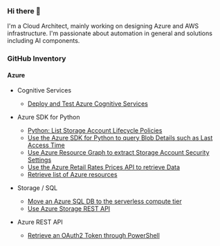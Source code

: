 ### Hi there 👋

<!--
**holgerjs/holgerjs** is a ✨ _special_ ✨ repository because its `README.md` (this file) appears on your GitHub profile.

Here are some ideas to get you started:

- 🔭 I’m currently working on ...
- 🌱 I’m currently learning ...
- 👯 I’m looking to collaborate on ...
- 🤔 I’m looking for help with ...
- 💬 Ask me about ...
- 📫 How to reach me: ...
- 😄 Pronouns: ...
- ⚡ Fun fact: ...
-->

I'm a Cloud Architect, mainly working on designing Azure and AWS infrastructure. I'm passionate about automation in general and solutions including AI components. 

### GitHub Inventory

#### Azure

* Cognitive Services
  * [Deploy and Test Azure Cognitive Services](https://github.com/holgerjs/deploy-az-cognitive-services)

* Azure SDK for Python
  * [Python: List Storage Account Lifecycle Policies](https://github.com/holgerjs/snippets/blob/main/py-list-storage-account-lifecycle-policies.md)
  * [Use the Azure SDK for Python to query Blob Details such as Last Access Time](https://github.com/holgerjs/snippets/blob/main/py-use-sdk-to-query-blob-details.md)
  * [Use Azure Resource Graph to extract Storage Account Security Settings](https://github.com/holgerjs/snippets/blob/main/py-use-resource-graph-to-get-specific-storage-account-settings.md)
  * [Use the Azure Retail Rates Prices API to retrieve Data](https://github.com/holgerjs/snippets/blob/main/py-get-azure-pricing-from-the-price-api.md)
  * [Retrieve list of Azure resources](https://github.com/holgerjs/snippets/blob/main/py-get-azure-resources.md)

* Storage / SQL
  * [Move an Azure SQL DB to the serverless compute tier](https://github.com/holgerjs/snippets/blob/main/move-sql-provisioned-to-serverless.md)
  * [Use Azure Storage REST API](https://github.com/holgerjs/snippets/blob/main/use-azure-storage-rest-api.md)

* Azure REST API
  * [Retrieve an OAuth2 Token through PowerShell](https://github.com/holgerjs/snippets/blob/main/pwsh_get_oauth2_token.md)
  
